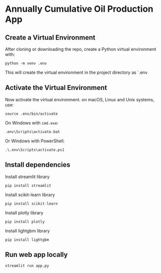 Annually Cumulative Oil Production App
==========================


## Create a Virtual Environment

After cloning or downloading the repo, create a Python virtual environment with:

```
python -m venv .env
```

This will create the virtual environment in the project directory as `.env
## Activate the Virtual Environment

Now activate the virtual environment. on macOS, Linux and Unix systems, use:

```
source .env/bin/activate
```

On Windows with `cmd.exe`:

```
.env\Scripts\activate.bat
```

Or Windows with PowerShell:

```
.\.env\Scripts\activate.ps1
```

## Install dependencies

Install streamlit library

```
pip install streamlit
```

Install scikit-learn library 

```
pip install scikit-learn
```

Install plotly library 

```
pip install plotly
```

Install lightgbm library 

```
pip install lightgbm
```
## Run web app locally 

```
streamlit run app.py
```
